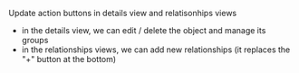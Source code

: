 Update action buttons in details view and relatisonhips views
* in the details view, we can edit / delete the object and manage its groups
* in the relationships views, we can add new relationships (it replaces the "+" button at the bottom)